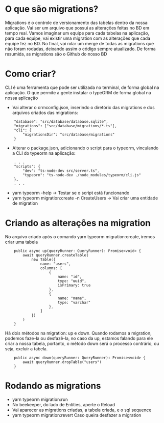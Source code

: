 #   O que são migrations?
Migrations é o controle de versionamento das tabelas dentro da nossa aplicação. Vai ser um arquivo que possui as alterações feitas no BD em tempo real. Vamos imaginar um equipe para cada tabelas na aplicação, para cada equipe, vai existir uma migration com as alterações que cada equipe fez no BD. No final, vai rolar um merge de todas as migrations que não foram rodadas, deixando assim o código sempre atualizado. De forma resumida, as migrations são o Github do nosso BD

#   Como criar?
CLI é uma ferramenta que pode ser utilizada no terminal, de forma global na aplicação. O que permite a gente instalar o typeORM de forma global na nossa aplicação
-   Vai alterar o ormconfig.json, inserindo o diretório das migrations e dos arquivos criados das migrations:
```
    "database": "src/database/database.sqlite",
    "migrations": ["src/database/migrations/*.ts"],
    "cli": {
        "migrationsDir": "src/database/migrations"
    }
```

-   Alterar o package.json, adicionando o script para o typeorm, vinculando a CLI do typeorm na aplicação:
```
    . . .
    "scripts": {
        "dev": "ts-node-dev src/server.ts",
        "typeorm": "ts-node-dev ./node_modules/typeorm/cli.js"
    },
    . . . 
```

-   yarn typeorm -help -> Testar se o script está funcionando
-   yarn typeorm migration:create -n CreateUsers -> Vai criar uma entidade de migration

# Criando as alterações na migration
No arquivo criado após o comando yarn typeorm migration:create, iremos criar uma tabela
```
    public async up(queryRunner: QueryRunner): Promise<void> {
        await queryRunner.createTable(
            new Table({
                name: "users",
                columns: [
                    {
                        name: "id",
                        type: "uuid",
                        isPrimary: true
                    },
                    { 
                        name: "name",
                        type: "varchar"
                    },
                ]
            })
        )
    }
```
Há dois métodos na migration: up e down. Quando rodamos a migration, podemos faze-la ou desfazê-la, no caso da up, estamos falando para ele criar a nossa tabela, portanto, o método down será o processo contrário, ou seja, excluir a tabela.
```
    public async down(queryRunner: QueryRunner): Promise<void> {
        await queryRunner.dropTable("users")
    }
```

# Rodando as migrations
-   yarn typeorm migration:run
-   No beekeeper, do lado de Entities, aperte o Reload
-   Vai aparecer as migrations criadas, a tabela criada, e o sql sequence
-   yarn typeorm migration:revert Caso queira desfazer a migration